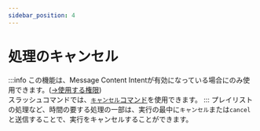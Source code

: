 ```yaml
---
sidebar_position: 4
---
```

# 処理のキャンセル
:::info
この機能は、Message Content Intentが有効になっている場合にのみ使用できます。([→使用する権限](../../docs/permission.md))  
スラッシュコマンドでは、[`キャンセル`コマンド](../commands/cancel.md)を使用できます。
:::
プレイリストの処理など、時間の要する処理の一部は、実行の最中に`キャンセル`または`cancel`と送信することで、実行をキャンセルすることができます。
